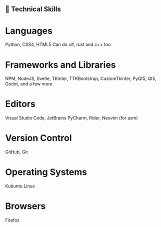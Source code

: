 ## 💼 Technical Skills

# Languages

Python, CSS4, HTML5
Can do c#, rust and c++ too

# Frameworks and Libraries

NPM, NodeJS, Svelte, TKinter, TTKBootstrap, CustomTkinter, PyQt5, Qt5, Godot, and a few more

# Editors

Visual Studio Code, JetBrains PyCharm, Rider, Neovim (for asm)

# Version Control

GitHub, Git

# Operating Systems

Kubuntu Linux

# Browsers

Firefox

